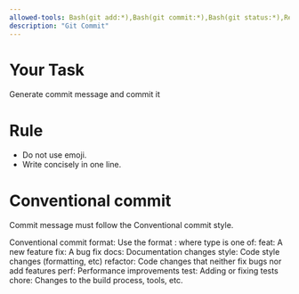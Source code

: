 ```yaml
---
allowed-tools: Bash(git add:*),Bash(git commit:*),Bash(git status:*),Read(./*)
description: "Git Commit"
---
```


# Your Task

Generate commit message and commit it

# Rule
- Do not use emoji.
- Write concisely in one line.

# Conventional commit
Commit message must follow the Conventional commit style.

Conventional commit format: Use the format <type>: <description> where type is one of:
feat: A new feature
fix: A bug fix
docs: Documentation changes
style: Code style changes (formatting, etc)
refactor: Code changes that neither fix bugs nor add features
perf: Performance improvements
test: Adding or fixing tests
chore: Changes to the build process, tools, etc.